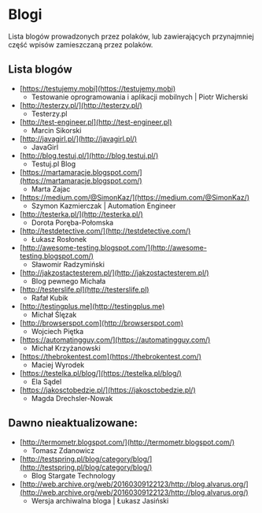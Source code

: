 # Blogi

Lista blogów prowadzonych przez polaków, lub zawierających przynajmniej część wpisów zamieszczaną przez polaków.

## Lista blogów

* [https://testujemy.mobi](https://testujemy.mobi)
  * Testowanie oprogramowania i aplikacji mobilnych \| Piotr Wicherski
* [http://testerzy.pl/](http://testerzy.pl/)
  * Testerzy.pl
* [http://test-engineer.pl](http://test-engineer.pl)
  * Marcin Sikorski
* [http://javagirl.pl/](http://javagirl.pl/)
  * JavaGirl
* [http://blog.testuj.pl/](http://blog.testuj.pl/)
  * Testuj.pl Blog
* [https://martamaracje.blogspot.com/](https://martamaracje.blogspot.com/)
  * Marta Zajac
* [https://medium.com/@SimonKaz/](https://medium.com/@SimonKaz/)
  * Szymon Kazmierczak \| Automation Engineer
* [http://testerka.pl/](http://testerka.pl/)
  * Dorota Poręba-Połomska
* [http://testdetective.com/](http://testdetective.com/)
  * Łukasz Rosłonek
* [http://awesome-testing.blogspot.com/](http://awesome-testing.blogspot.com/)
  * Sławomir Radzymiński
* [http://jakzostactesterem.pl/](http://jakzostactesterem.pl/)
  * Blog pewnego Michała
* [http://testerslife.pl](http://testerslife.pl)
  * Rafał Kubik
* [http://testingplus.me](http://testingplus.me)
  * Michał Ślęzak
* [http://browserspot.com](http://browserspot.com)
  * Wojciech Piętka
* [https://automatingguy.com/](https://automatingguy.com/)
  * Michał Krzyżanowski
* [https://thebrokentest.com](https://thebrokentest.com/)
  * Maciej Wyrodek
* [https://testelka.pl/blog/](https://testelka.pl/blog/)
  * Ela Sądel
* [https://jakosctobedzie.pl/](https://jakosctobedzie.pl/)
  * Magda Drechsler-Nowak

## Dawno nieaktualizowane:

* [http://termometr.blogspot.com/](http://termometr.blogspot.com/)
  * Tomasz Zdanowicz
* [http://testspring.pl/blog/category/blog/](http://testspring.pl/blog/category/blog/)
  * Blog Stargate Technology
* [http://web.archive.org/web/20160309122123/http://blog.alvarus.org/](http://web.archive.org/web/20160309122123/http://blog.alvarus.org/)
  * Wersja archiwalna bloga \| Łukasz Jasiński 

